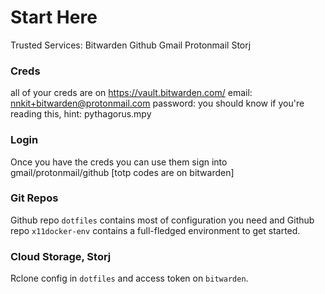 # Start Here
Trusted Services:
	Bitwarden
	Github
	Gmail
	Protonmail
	Storj

### Creds
all of your creds are on https://vault.bitwarden.com/
email: nnkit+bitwarden@protonmail.com
password: you should know if you're reading this, hint: pythagorus.mpy

### Login
Once you have the creds you can use them sign into
	gmail/protonmail/github [totp codes are on bitwarden]

### Git Repos
Github repo `dotfiles` contains most of configuration you need
and Github repo `x11docker-env` contains a full-fledged environment to get started.

### Cloud Storage, Storj
Rclone config in `dotfiles` and access token on `bitwarden`.

